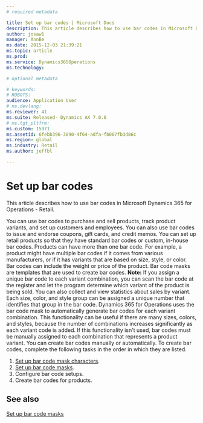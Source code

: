 ```yaml
---
# required metadata

title: Set up bar codes | Microsoft Docs
description: This article describes how to use bar codes in Microsoft Dynamics 365 for Operations - Retail.
author: josaw1
manager: AnnBe
ms.date: 2015-12-03 21:39:21
ms.topic: article
ms.prod: 
ms.service: Dynamics365Operations
ms.technology: 

# optional metadata

# keywords: 
# ROBOTS: 
audience: Application User
# ms.devlang: 
ms.reviewer: 41
ms.suite: Released- Dynamics AX 7.0.0
# ms.tgt_pltfrm: 
ms.custom: 15971
ms.assetid: 6febb396-3890-4f64-adfa-fb007fb3d86c
ms.region: global
ms.industry: Retail
ms.author: jeffbl

---
```


# Set up bar codes

This article describes how to use bar codes in Microsoft Dynamics 365 for Operations - Retail.

You can use bar codes to purchase and sell products, track product variants, and set up customers and employees. You can also use bar codes to issue and endorse coupons, gift cards, and credit memos. You can set up retail products so that they have standard bar codes or custom, in-house bar codes. Products can have more than one bar code. For example, a product might have multiple bar codes if it comes from various manufacturers, or if it has variants that are based on size, style, or color. Bar codes can include the weight or price of the product. Bar code masks are templates that are used to create bar codes. **Note:** If you assign a unique bar code to each variant combination, you can scan the bar code at the register and let the program determine which variant of the product is being sold. You can also collect and view statistics about sales by variant. Each size, color, and style group can be assigned a unique number that identifies that group in the bar code. Dynamics 365 for Operations uses the bar code mask to automatically generate bar codes for each variant combination. This functionality can be useful if there are many sizes, colors, and styles, because the number of combinations increases significantly as each variant code is added. If this functionality isn't used, bar codes must be manually assigned to each combination that represents a product variant. You can create bar codes manually or automatically. To create bar codes, complete the following tasks in the order in which they are listed.

1.  [Set up bar code mask characters](https://docs.microsoft.com/en-us/dynamics365/operations/retail/set-up-bar-code-masks).
2.  [Set up bar code masks](https://docs.microsoft.com/en-us/dynamics365/operations/retail/set-up-bar-code-masks).
3.  Configure bar code setups.
4.  Create bar codes for products.


See also
--------

[Set up bar code masks](https://docs.microsoft.com/en-us/dynamics365/operations/retail/set-up-bar-code-masks)

